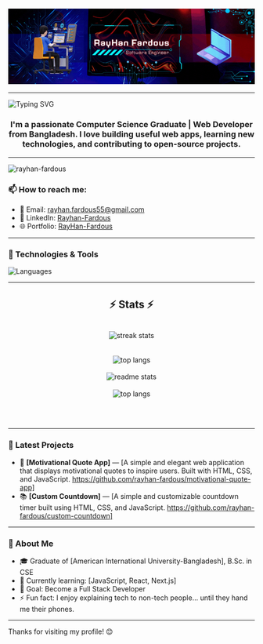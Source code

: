 ![logo](https://github.com/rayhan-fardous/rayhan-fardous/blob/main/GitHub%20Banner.gif)

---

![Typing SVG](https://readme-typing-svg.demolab.com?font=Righteous&size=35&pause=1000&center=true&vCenter=true&width=435&lines=Hi+There!%F0%9F%91%8B;I'm+RayHan+Fardous%F0%9F%98%8E)

<h3 align="center">I'm a passionate Computer Science Graduate | Web Developer from Bangladesh.  
I love building useful web apps, learning new technologies, and contributing to open-source projects.</h3>

---

<p align="left"> <img src="https://komarev.com/ghpvc/?username=rayhan-fardous&label=Profile%20views&color=0e75b6&style=flat" alt="rayhan-fardous" /> </p>

### 📫 How to reach me:

- 📧 Email: rayhan.fardous55@gmail.com
- 💼 LinkedIn: [Rayhan-Fardous](https://www.linkedin.com/in/rayhanfardous/)
- 🌐 Portfolio: [RayHan-Fardous](https://rayhan-fardous.netlify.app/)

---

### 🔧 Technologies & Tools

![Languages](https://skillicons.dev/icons?i=html,css,js,php,laravel,mysql,git,github,vscode)

---

<h2 align="center">⚡ Stats ⚡</h2>
<br>
<div align=center>
  <img width=390 src="https://github-readme-streak-stats-one-lake.vercel.app?user=rayhan-fardous&theme=radical&border_radius=8.1&currStreakLabel=0CEB2A&border=000000&ring=FFC400&fire=FF0E0E&sideNums=00EEFF&sideLabels=1D8BEB" alt="streak stats"/> <br/> <br/>
  
  <img width=325 align="center" src="https://github-readme-stats.vercel.app/api/top-langs/?username=rayhan-fardous&layout=compact&theme=tokyonight" alt="top langs" /><br/> <br/>
  <img width=390 src="https://github-readme-stats.vercel.app/api?username=rayhan-fardous&rank_icon=github&theme=tokyonight" alt="readme stats" />
  <br/><br/>
  <img width=600 align="center" src="https://github-profile-summary-cards.vercel.app/api/cards/profile-details?username=rayhan-fardous&theme=radical" alt="top langs" />
</div>

<br/><br/>

---

### 📝 Latest Projects

- 💼 **[Motivational Quote App]** — [A simple and elegant web application that displays motivational quotes to inspire users. Built with HTML, CSS, and JavaScript. https://github.com/rayhan-fardous/motivational-quote-app]
- 📚 **[Custom Countdown]** — [A simple and customizable countdown timer built using HTML, CSS, and JavaScript. https://github.com/rayhan-fardous/custom-countdown]

---

### 📖 About Me

- 🎓 Graduate of [American International University-Bangladesh], B.Sc. in CSE
- 🌱 Currently learning: [JavaScript, React, Next.js]
- 🎯 Goal: Become a Full Stack Developer
- ⚡ Fun fact: I enjoy explaining tech to non-tech people... until they hand me their phones.

---

Thanks for visiting my profile! 😊
